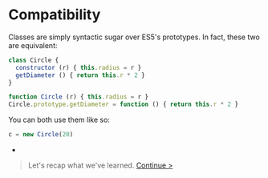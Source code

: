 # Compatibility

Classes are simply syntactic sugar over ES5's prototypes. In fact, these two are equivalent:

```js
class Circle {
  constructor (r) { this.radius = r }
  getDiameter () { return this.r * 2 }
}
```

```js
function Circle (r) { this.radius = r }
Circle.prototype.getDiameter = function () { return this.r * 2 }
```

You can both use them like so:

```js
c = new Circle(20)
```

-

> Let's recap what we've learned. [Continue >](recap.md)

